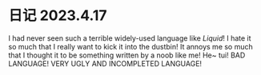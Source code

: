 # 日记 2023.4.17

I had never seen such a terrible widely-used language like *Liquid*! I hate it so much that I really want to kick it into the dustbin! It annoys me so much that I thought it to be something written by a noob like me! He~ tui! BAD LANGUAGE! VERY UGLY AND INCOMPLETED LANGUAGE!

